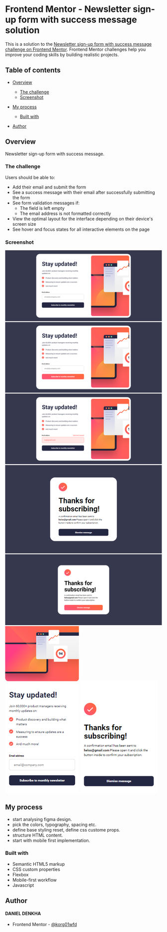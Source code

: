 # Frontend Mentor - Newsletter sign-up form with success message solution

This is a solution to the [Newsletter sign-up form with success message challenge on Frontend Mentor](https://www.frontendmentor.io/challenges/newsletter-signup-form-with-success-message-3FC1AZbNrv). Frontend Mentor challenges help you improve your coding skills by building realistic projects.

## Table of contents

- [Overview](#overview)

  - [The challenge](#the-challenge)
  - [Screenshot](#screenshot)

- [My process](#my-process)

  - [Built with](#built-with)

- [Author](#author)

## Overview

Newsletter sign-up form with success message.

### The challenge

Users should be able to:

- Add their email and submit the form
- See a success message with their email after successfully submitting the form
- See form validation messages if:
  - The field is left empty
  - The email address is not formatted correctly
- View the optimal layout for the interface depending on their device's screen size
- See hover and focus states for all interactive elements on the page

### Screenshot

![Desktop](./screenshots/desktop.png)
![Desktop-Active](./screenshots/desktop-active.png)
![Desktop-Error](./screenshots/desktop-error.png)
![Desktop-Success](./screenshots/success.png)
![Desktop-Success-Active](./screenshots/success-active.png)
![Mobile](./screenshots/mobile.png)
![Mobile-Success](./screenshots/mobile-success.png)

## My process

- start analysing figma design.
- pick the colors, typography, spacing etc.
- define base styling reset, define css custome props.
- structure HTML content.
- start with mobile first implementation.

### Built with

- Semantic HTML5 markup
- CSS custom properties
- Flexbox
- Mobile-first workflow
- Javascript

## Author

#### DANIEL DENKHA

- Frontend Mentor - [@korg01wfd](https://www.frontendmentor.io/profile/korg01wfd)

